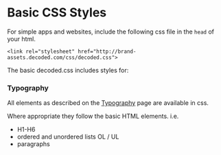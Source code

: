 # Basic CSS Styles

For simple apps and websites, include the following css file in the `head` of your html.

```
<link rel="stylesheet" href="http://brand-assets.decoded.com/css/decoded.css">
```

The basic decoded.css includes styles for:

### Typography

All elements as described on the [Typography](/pages/typography) page are available in css.

Where appropriate they follow the basic HTML elements. i.e.

- H1-H6
- ordered and unordered lists OL / UL
- paragraphs
